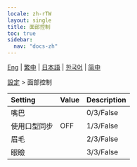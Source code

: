 ```yaml
---
locale: zh-rTW
layout: single
title: 面部控制
toc: true
sidebar:
  nav: "docs-zh"
---
```

[Eng](/dancexr/menu/2025.4/actor/facial_debug) | [繁中](/tw/dancexr/menu/2025.4/actor/facial_debug) | [日本語](/jp/dancexr/menu/2025.4/actor/facial_debug) | [한국어](/kr/dancexr/menu/2025.4/actor/facial_debug) | [简中](/zh/dancexr/menu/2025.4/actor/facial_debug)

[設定](../menu#設定) > 面部控制



| Setting | Value | Description |
| :--- | --- | :--- |
| 嘴巴 || 0/3/False
| 使用口型同步 | OFF | 1/3/False
| 眉毛 || 2/3/False
| 眼瞼 || 3/3/False

